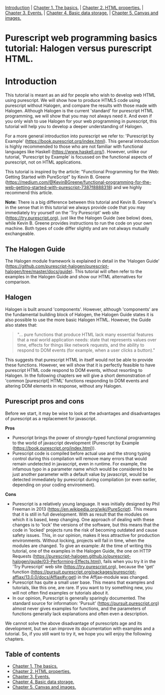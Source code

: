[Introduction](./Introduction.md) | [Chapter 1. The basics.](./Chapter1.md) | [Chapter 2. HTML properties.](./Chapter2.md) | [Chapter 3. Events.](./Chapter3.md) | [Chapter 4. Basic data storage.](./Chapter4.md) | [Chapter 5. Canvas and images.](./Chapter5.md)

# Purescript web programming basics tutorial: Halogen versus purescript HTML.
# Introduction
 This tutorial is meant as an aid for people who wish to develop web HTML using purescript. We will show how to produce HTML5 code using purescript without Halogen, and compare the results with those made with Halogen. Although Halogen is the current 'standard' for purescript HTML programming, we will show that you may not always need it. And even if you only wish to use Halogen for your web programming in purescript, this tutorial will help you to develop a deeper understanding of Halogen. 
 
 For a more general introduction into purescript we refer to: 'Purescript by Example' (https://book.purescript.org/index.html). This general introduction is highly recommended to those who are not familiar with functional languages like Haskell (https://www.haskell.org/). However, unlike our tutorial, 'Purescript by Example' is focussed on the functional aspects of purescript, not on HTML applications.

This tutorial is inspired by the article: "Functional Programming for the Web: Getting Started with PureScript" by Kevin B. Greene (https://medium.com/@KevinBGreene/functional-programming-for-the-web-getting-started-with-purescript-7387f8888318) and we highly recommend this article. 

**Note:** There is a big difference between this tutorial and Kevin B. Greene's in the sense that in this tutorial we always provide code that you may immediately try yourself on the 'Try Purescript' web site (https://try.purescript.org), just like the Halogen Guide (see below) does, while Kevin B. Greene provides instructions to run the code on your own machine. Both types of code differ slightly and are not always mutually exchangeable.
## The Halogen Guide
The Halogen module framework is explained in detail in the 'Halogen Guide' (https://github.com/purescript-halogen/purescript-halogen/tree/master/docs/guide). This tutorial will often refer to the examples in the Halogen Guide and show our HTML alternatives for comparison.
## Halogen 
Halogen is built around 'components'. However, although 'components' are the fundamental building block of Halogen, the Halogen Guide states it is also possible to use the more basic Halogen HTML. However, the Guide also states that: 

>"... pure functions that produce HTML lack many essential features that a real world application needs: state that represents values over time, effects for things like network requests, and the ability to respond to DOM events (for example, when a user clicks a button)."

This suggests that purescript HTML in itself would not be able to provide these functions. However, we will show that it is perfectly feasible to have purescript HTML code respond to DOM events, without resorting to Halogen. In the following chapters we will give a short demonstration of 'common [purescript] HTML' functions responding to DOM events and altering DOM elements in response, without any Halogen.

## Purescript pros and cons
Before we start, it may be wise to look at the advantages and disadvantages of purescript as a replacement for javascript.

**Pros**
- Purescript brings the power of strongly-typed functional programming to the world of javascript development (Purescript by Example (https://book.purescript.org/index.html)).
- Purescript code is compiled before actual use and the strong typing control during this compilation will remove many errors that would remain undetected in javascript, even in runtime. For example, the infamous typo in a parameter name which would be considered to be just another parameter with a default value by javascript, would be detected immediately by purescript during compilation (or even earlier, depending on your coding environment).

**Cons**
- Purescript is a relatively young language. It was initially designed by Phil Freeman in 2013 (https://en.wikipedia.org/wiki/PureScript). This means that it is still in full development. With as result that the modules on which it is based, keep changing. One approach of dealing with these changes is to 'lock' the versions of the software, but this means that the code in 'locked' projects runs the risk of becoming outdated and cause safety issues. This, in our opinion, makes it less attractive for production environments. Without locking, projects will fail in time, when the modules are changed. To give an example: At the time of writing this tutorial, one of the examples in the Halogen Guide, the one on HTTP Requests (https://purescript-halogen.github.io/purescript-halogen/guide/03-Performing-Effects.html), fails when you try it in the 'Try Purescript' web site (https://try.purescript.org), because the 'get' function (https://pursuit.purescript.org/packages/purescript-affjax/13.0.0/docs/Affjax#v:get) in the Affjax-module was changed.
- Purescript has quite a small user base. This means that examples and tutorials, like this one, are rare. If you want to try something new, you will not often find examples or tutorials about it.
- In our opinion, Purescript is generally sparingly documented. The standard source for information: 'Pursuit' (https://pursuit.purescript.org) almost never gives examples for functions, and the parameters of functions generally lack explanations and often even a description.

We cannot solve the above disadvantage of purescripts age and its development, but we can improve its documentation with examples and a tutorial. So, if you still want to try it, we hope you will enjoy the following chapters.


## Table of contents
- [Chapter 1. The basics.](./Chapter1.md)
- [Chapter 2. HTML properties.](./Chapter2.md)
- [Chapter 3. Events.](./Chapter3.md)
- [Chapter 4. Basic data storage.](./Chapter4.md)
- [Chapter 5. Canvas and images.](./Chapter5.md)
